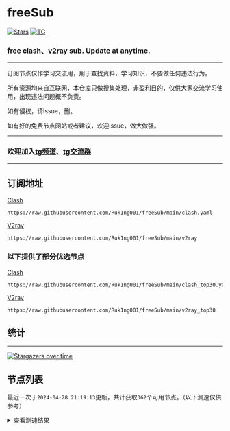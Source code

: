 # freeSub
[![Stars](https://img.shields.io/github/stars/Ruk1ng001/freeSub)](https://github.com/Ruk1ng001/freeSub/stargazers)
[![TG](https://img.shields.io/badge/Telegram-gray?logo=Telegram)](https://t.me/Ruk1ng001)
### free clash、v2ray sub. Update at anytime.

---

订阅节点仅作学习交流用，用于查找资料，学习知识，不要做任何违法行为。

所有资源均来自互联网，本仓库只做搜集处理，非盈利目的，仅供大家交流学习使用，出现违法问题概不负责。

如有侵权，请Issue，删。

如有好的免费节点网站或者建议，欢迎Issue，做大做强。

---

### 欢迎加入[tg频道](https://t.me/Ruk1ng001)、[tg交流群](https://t.me/+-e-b04EE5Cw2NmU1)

---

## 订阅地址
[Clash](https://raw.githubusercontent.com/Ruk1ng001/freeSub/main/clash.yaml)
```
https://raw.githubusercontent.com/Ruk1ng001/freeSub/main/clash.yaml
```
[V2ray](https://raw.githubusercontent.com/Ruk1ng001/freeSub/main/v2ray)
```
https://raw.githubusercontent.com/Ruk1ng001/freeSub/main/v2ray
```
### 以下提供了部分优选节点

[Clash](https://raw.githubusercontent.com/Ruk1ng001/freeSub/main/clash_top30.yaml)
```
https://raw.githubusercontent.com/Ruk1ng001/freeSub/main/clash_top30.yaml
```
[V2ray](https://raw.githubusercontent.com/Ruk1ng001/freeSub/main/v2ray_top30)
```
https://raw.githubusercontent.com/Ruk1ng001/freeSub/main/v2ray_top30
```

## 统计

---

[![Stargazers over time](https://starchart.cc/Ruk1ng001/freeSub.svg)](https://starchart.cc/Ruk1ng001/freeSub)

## 节点列表

最近一次于`2024-04-28 21:19:13`更新，共计获取`362`个可用节点。（以下测速仅供参考）

<details> <summary>查看测速结果</summary>

| 序号 | 节点 | 带宽 | 延迟 |
|:--:|:--:|:--:|:--:|
 | 1 | github.com/Ruk1ng001_1327252134 | 1.58MB/s | 457.00ms |
 | 2 | github.com/Ruk1ng001_24109246 | 1.52MB/s | 518.00ms |
 | 3 | github.com/Ruk1ng001_1377696017 | 1.51MB/s | 495.00ms |
 | 4 | github.com/Ruk1ng001_1742616278 | 1.42MB/s | 475.00ms |
 | 5 | github.com/Ruk1ng001_-318675314 | 1.41MB/s | 491.00ms |
 | 6 | github.com/Ruk1ng001_1178116026 | 1.40MB/s | 546.00ms |
 | 7 | github.com/Ruk1ng001_-1925795376 | 1.40MB/s | 514.00ms |
 | 8 | github.com/Ruk1ng001_-824913966 | 1.39MB/s | 504.00ms |
 | 9 | github.com/Ruk1ng001_856261957 | 1.37MB/s | 541.00ms |
 | 10 | github.com/Ruk1ng001_-2108125779 | 1.36MB/s | 513.00ms |
 | 11 | github.com/Ruk1ng001_1949327807 | 1.35MB/s | 504.00ms |
 | 12 | github.com/Ruk1ng001_116797288 | 1.33MB/s | 573.00ms |
 | 13 | github.com/Ruk1ng001_-998442850 | 1.32MB/s | 575.00ms |
 | 14 | github.com/Ruk1ng001_138898346 | 1.30MB/s | 590.00ms |
 | 15 | github.com/Ruk1ng001_1473183310 | 1.29MB/s | 594.00ms |
 | 16 | github.com/Ruk1ng001_1788757087 | 1.29MB/s | 470.00ms |
 | 17 | github.com/Ruk1ng001_-2118448033 | 1.28MB/s | 492.00ms |
 | 18 | github.com/Ruk1ng001_-72686330 | 1.28MB/s | 498.00ms |
 | 19 | github.com/Ruk1ng001_-1216960561 | 1.26MB/s | 548.00ms |
 | 20 | github.com/Ruk1ng001_735593585 | 1.23MB/s | 489.00ms |
 | 21 | github.com/Ruk1ng001_-1309194857 | 1.21MB/s | 508.00ms |
 | 22 | github.com/Ruk1ng001_-1761379707 | 1.19MB/s | 494.00ms |
 | 23 | github.com/Ruk1ng001_2096896623 | 1.19MB/s | 591.00ms |
 | 24 | github.com/Ruk1ng001_1453958981 | 1.16MB/s | 618.00ms |
 | 25 | github.com/Ruk1ng001_1119602192 | 1.16MB/s | 633.00ms |
 | 26 | github.com/Ruk1ng001_-1292845614 | 1.15MB/s | 599.00ms |
 | 27 | github.com/Ruk1ng001_-42671774 | 1.14MB/s | 671.00ms |
 | 28 | github.com/Ruk1ng001_1048613264 | 1.14MB/s | 659.00ms |
 | 29 | github.com/Ruk1ng001_-137273088 | 1.13MB/s | 715.00ms |
 | 30 | github.com/Ruk1ng001_-1135230246 | 1.12MB/s | 634.00ms |
 | 31 | github.com/Ruk1ng001_1410094828 | 1.12MB/s | 558.00ms |
 | 32 | github.com/Ruk1ng001_1633485633 | 1.12MB/s | 718.00ms |
 | 33 | github.com/Ruk1ng001_1792664036 | 1.11MB/s | 564.00ms |
 | 34 | github.com/Ruk1ng001_-2124455810 | 1.11MB/s | 755.00ms |
 | 35 | github.com/Ruk1ng001_-734587954 | 1.10MB/s | 442.00ms |
 | 36 | github.com/Ruk1ng001_-144968520 | 1.08MB/s | 649.00ms |
 | 37 | github.com/Ruk1ng001_-902940080 | 1.06MB/s | 551.00ms |
 | 38 | github.com/Ruk1ng001_-1071779737 | 1.06MB/s | 618.00ms |
 | 39 | github.com/Ruk1ng001_71355846 | 1.05MB/s | 719.00ms |
 | 40 | github.com/Ruk1ng001_-831811824 | 1.05MB/s | 666.00ms |
 | 41 | github.com/Ruk1ng001_-1022986302 | 1.05MB/s | 550.00ms |
 | 42 | github.com/Ruk1ng001_-2039152895 | 1.04MB/s | 371.00ms |
 | 43 | github.com/Ruk1ng001_701807654 | 1.04MB/s | 619.00ms |
 | 44 | github.com/Ruk1ng001_109084235 | 1.04MB/s | 734.00ms |
 | 45 | github.com/Ruk1ng001_-993462027 | 1.03MB/s | 762.00ms |
 | 46 | github.com/Ruk1ng001_229826594 | 1.03MB/s | 641.00ms |
 | 47 | github.com/Ruk1ng001_-27306152 | 1.03MB/s | 542.00ms |
 | 48 | github.com/Ruk1ng001_-523261512 | 1.03MB/s | 636.00ms |
 | 49 | github.com/Ruk1ng001_396148077 | 1.02MB/s | 590.00ms |
 | 50 | github.com/Ruk1ng001_924727498 | 1.01MB/s | 752.00ms |
 | 51 | github.com/Ruk1ng001_626559234 | 1.01MB/s | 517.00ms |
 | 52 | github.com/Ruk1ng001_-1265510744 | 1.00MB/s | 691.00ms |
 | 53 | github.com/Ruk1ng001_1105575492 | 1019.78KB/s | 590.00ms |
 | 54 | github.com/Ruk1ng001_-572057280 | 1018.40KB/s | 666.00ms |
 | 55 | github.com/Ruk1ng001_-1435044134 | 1004.97KB/s | 670.00ms |
 | 56 | github.com/Ruk1ng001_-1873811878 | 999.86KB/s | 537.00ms |
 | 57 | github.com/Ruk1ng001_1072752017 | 997.06KB/s | 825.00ms |
 | 58 | github.com/Ruk1ng001_586264968 | 993.34KB/s | 606.00ms |
 | 59 | github.com/Ruk1ng001_107634401 | 985.12KB/s | 803.00ms |
 | 60 | github.com/Ruk1ng001_26734058 | 980.69KB/s | 700.00ms |
 | 61 | github.com/Ruk1ng001_1821805418 | 977.64KB/s | 659.00ms |
 | 62 | github.com/Ruk1ng001_-1188563372 | 957.71KB/s | 750.00ms |
 | 63 | github.com/Ruk1ng001_369635224 | 951.78KB/s | 734.00ms |
 | 64 | github.com/Ruk1ng001_-1392060987 | 950.82KB/s | 834.00ms |
 | 65 | github.com/Ruk1ng001_-1677937377 | 942.25KB/s | 639.00ms |
 | 66 | github.com/Ruk1ng001_1259146146 | 938.02KB/s | 792.00ms |
 | 67 | github.com/Ruk1ng001_-251280744 | 935.54KB/s | 536.00ms |
 | 68 | github.com/Ruk1ng001_-787386475 | 927.70KB/s | 666.00ms |
 | 69 | github.com/Ruk1ng001_-1877140180 | 920.46KB/s | 663.00ms |
 | 70 | github.com/Ruk1ng001_917828689 | 919.57KB/s | 485.00ms |
 | 71 | github.com/Ruk1ng001_1218052394 | 907.91KB/s | 872.00ms |
 | 72 | github.com/Ruk1ng001_-1131139507 | 888.58KB/s | 935.00ms |
 | 73 | github.com/Ruk1ng001_-501089308 | 883.54KB/s | 715.00ms |
 | 74 | github.com/Ruk1ng001_-528439388 | 876.88KB/s | 729.00ms |
 | 75 | github.com/Ruk1ng001_-1109479273 | 876.56KB/s | 657.00ms |
 | 76 | github.com/Ruk1ng001_2047944952 | 866.17KB/s | 729.00ms |
 | 77 | github.com/Ruk1ng001_282434535 | 859.88KB/s | 964.00ms |
 | 78 | github.com/Ruk1ng001_-690783452 | 850.59KB/s | 769.00ms |
 | 79 | github.com/Ruk1ng001_-615647159 | 848.20KB/s | 892.00ms |
 | 80 | github.com/Ruk1ng001_522134448 | 843.84KB/s | 743.00ms |
 | 81 | github.com/Ruk1ng001_-643872437 | 834.95KB/s | 849.00ms |
 | 82 | github.com/Ruk1ng001_-904393092 | 828.85KB/s | 754.00ms |
 | 83 | github.com/Ruk1ng001_787301441 | 828.60KB/s | 508.00ms |
 | 84 | github.com/Ruk1ng001_-1591868988 | 817.44KB/s | 656.00ms |
 | 85 | github.com/Ruk1ng001_-471467992 | 811.07KB/s | 937.00ms |
 | 86 | github.com/Ruk1ng001_217917541 | 798.79KB/s | 760.00ms |
 | 87 | github.com/Ruk1ng001_816734664 | 791.80KB/s | 560.00ms |
 | 88 | github.com/Ruk1ng001_1182001113 | 785.36KB/s | 756.00ms |
 | 89 | github.com/Ruk1ng001_-2137157306 | 783.24KB/s | 815.00ms |
 | 90 | github.com/Ruk1ng001_1643654514 | 748.68KB/s | 830.00ms |
 | 91 | github.com/Ruk1ng001_-512044762 | 742.27KB/s | 754.00ms |
 | 92 | github.com/Ruk1ng001_63054956 | 741.04KB/s | 773.00ms |
 | 93 | github.com/Ruk1ng001_1862501501 | 738.08KB/s | 775.00ms |
 | 94 | github.com/Ruk1ng001_944487472 | 734.62KB/s | 762.00ms |
 | 95 | github.com/Ruk1ng001_-531640239 | 734.20KB/s | 562.00ms |
 | 96 | github.com/Ruk1ng001_1727756446 | 728.33KB/s | 804.00ms |
 | 97 | github.com/Ruk1ng001_-1636878182 | 725.06KB/s | 1025.00ms |
 | 98 | github.com/Ruk1ng001_-358435009 | 723.45KB/s | 794.00ms |
 | 99 | github.com/Ruk1ng001_552269841 | 716.68KB/s | 763.00ms |
 | 100 | github.com/Ruk1ng001_1902851216 | 715.77KB/s | 778.00ms |
 | 101 | github.com/Ruk1ng001_-847465108 | 712.39KB/s | 800.00ms |
 | 102 | github.com/Ruk1ng001_-1673547846 | 702.59KB/s | 504.00ms |
 | 103 | github.com/Ruk1ng001_-53444725 | 698.56KB/s | 829.00ms |
 | 104 | github.com/Ruk1ng001_815517840 | 696.66KB/s | 812.00ms |
 | 105 | github.com/Ruk1ng001_-613298081 | 694.70KB/s | 655.00ms |
 | 106 | github.com/Ruk1ng001_1358297558 | 686.55KB/s | 958.00ms |
 | 107 | github.com/Ruk1ng001_739113106 | 666.87KB/s | 890.00ms |
 | 108 | github.com/Ruk1ng001_-472129173 | 666.09KB/s | 940.00ms |
 | 109 | github.com/Ruk1ng001_310421770 | 650.79KB/s | 626.00ms |
 | 110 | github.com/Ruk1ng001_-127118485 | 648.60KB/s | 881.00ms |
 | 111 | github.com/Ruk1ng001_1431233143 | 644.71KB/s | 998.00ms |
 | 112 | github.com/Ruk1ng001_-403127895 | 642.71KB/s | 770.00ms |
 | 113 | github.com/Ruk1ng001_1269368713 | 638.66KB/s | 987.00ms |
 | 114 | github.com/Ruk1ng001_-457502287 | 637.63KB/s | 898.00ms |
 | 115 | github.com/Ruk1ng001_-715363610 | 633.45KB/s | 642.00ms |
 | 116 | github.com/Ruk1ng001_-942639910 | 625.49KB/s | 1021.00ms |
 | 117 | github.com/Ruk1ng001_372660787 | 621.86KB/s | 904.00ms |
 | 118 | github.com/Ruk1ng001_-202675316 | 619.37KB/s | 1055.00ms |
 | 119 | github.com/Ruk1ng001_-1888079927 | 604.09KB/s | 957.00ms |
 | 120 | github.com/Ruk1ng001_612511943 | 604.02KB/s | 939.00ms |
 | 121 | github.com/Ruk1ng001_-1608421029 | 600.40KB/s | 1195.00ms |
 | 122 | github.com/Ruk1ng001_731633589 | 598.23KB/s | 967.00ms |
 | 123 | github.com/Ruk1ng001_1022444611 | 591.68KB/s | 1139.00ms |
 | 124 | github.com/Ruk1ng001_-446671684 | 585.48KB/s | 1074.00ms |
 | 125 | github.com/Ruk1ng001_-744266098 | 583.93KB/s | 820.00ms |
 | 126 | github.com/Ruk1ng001_-1942056013 | 576.07KB/s | 1055.00ms |
 | 127 | github.com/Ruk1ng001_674857386 | 574.56KB/s | 1074.00ms |
 | 128 | github.com/Ruk1ng001_-860805705 | 570.75KB/s | 1073.00ms |
 | 129 | github.com/Ruk1ng001_-1431907747 | 570.66KB/s | 1234.00ms |
 | 130 | github.com/Ruk1ng001_-641488540 | 560.88KB/s | 1286.00ms |
 | 131 | github.com/Ruk1ng001_889024342 | 560.47KB/s | 994.00ms |
 | 132 | github.com/Ruk1ng001_-1578979858 | 558.50KB/s | 921.00ms |
 | 133 | github.com/Ruk1ng001_-1809809986 | 552.52KB/s | 826.00ms |
 | 134 | github.com/Ruk1ng001_-658294386 | 549.51KB/s | 1398.00ms |
 | 135 | github.com/Ruk1ng001_754856512 | 546.30KB/s | 900.00ms |
 | 136 | github.com/Ruk1ng001_-1722344297 | 545.93KB/s | 1197.00ms |
 | 137 | github.com/Ruk1ng001_1469975981 | 537.60KB/s | 1297.00ms |
 | 138 | github.com/Ruk1ng001_-673407756 | 534.99KB/s | 603.00ms |
 | 139 | github.com/Ruk1ng001_-1676334738 | 532.71KB/s | 773.00ms |
 | 140 | github.com/Ruk1ng001_630106339 | 527.20KB/s | 480.00ms |
 | 141 | github.com/Ruk1ng001_1497648394 | 520.92KB/s | 1261.00ms |
 | 142 | github.com/Ruk1ng001_-1008720777 | 518.25KB/s | 232.00ms |
 | 143 | github.com/Ruk1ng001_-1802229259 | 510.11KB/s | 1279.00ms |
 | 144 | github.com/Ruk1ng001_1266108979 | 504.68KB/s | 1212.00ms |
 | 145 | github.com/Ruk1ng001_1734840782 | 501.20KB/s | 1069.00ms |
 | 146 | github.com/Ruk1ng001_-1405720368 | 495.00KB/s | 1518.00ms |
 | 147 | github.com/Ruk1ng001_-671587971 | 494.50KB/s | 1126.00ms |
 | 148 | github.com/Ruk1ng001_-1903884786 | 492.38KB/s | 1139.00ms |
 | 149 | github.com/Ruk1ng001_1336643521 | 479.12KB/s | 1262.00ms |
 | 150 | github.com/Ruk1ng001_-899982482 | 475.27KB/s | 1282.00ms |
 | 151 | github.com/Ruk1ng001_-824221521 | 471.63KB/s | 1059.00ms |
 | 152 | github.com/Ruk1ng001_-2004989167 | 469.73KB/s | 1295.00ms |
 | 153 | github.com/Ruk1ng001_-576641600 | 469.07KB/s | 1199.00ms |
 | 154 | github.com/Ruk1ng001_944480566 | 467.95KB/s | 1299.00ms |
 | 155 | github.com/Ruk1ng001_-674761270 | 467.33KB/s | 1394.00ms |
 | 156 | github.com/Ruk1ng001_-1031314021 | 460.99KB/s | 1084.00ms |
 | 157 | github.com/Ruk1ng001_884003161 | 454.57KB/s | 1383.00ms |
 | 158 | github.com/Ruk1ng001_-920370652 | 449.22KB/s | 1074.00ms |
 | 159 | github.com/Ruk1ng001_1559447679 | 445.31KB/s | 806.00ms |
 | 160 | github.com/Ruk1ng001_-126318460 | 442.71KB/s | 1333.00ms |
 | 161 | github.com/Ruk1ng001_776937609 | 431.08KB/s | 1493.00ms |
 | 162 | github.com/Ruk1ng001_1042404336 | 427.08KB/s | 571.00ms |
 | 163 | github.com/Ruk1ng001_1574770131 | 426.94KB/s | 1463.00ms |
 | 164 | github.com/Ruk1ng001_1853278776 | 422.91KB/s | 1172.00ms |
 | 165 | github.com/Ruk1ng001_-341986395 | 421.80KB/s | 1643.00ms |
 | 166 | github.com/Ruk1ng001_621818327 | 418.28KB/s | 1443.00ms |
 | 167 | github.com/Ruk1ng001_-1669753508 | 412.20KB/s | 1525.00ms |
 | 168 | github.com/Ruk1ng001_1303578646 | 410.82KB/s | 1659.00ms |
 | 169 | github.com/Ruk1ng001_-1974757919 | 404.65KB/s | 1427.00ms |
 | 170 | github.com/Ruk1ng001_1703369050 | 402.51KB/s | 1681.00ms |
 | 171 | github.com/Ruk1ng001_2013146544 | 396.47KB/s | 833.00ms |
 | 172 | github.com/Ruk1ng001_93640782 | 395.94KB/s | 1076.00ms |
 | 173 | github.com/Ruk1ng001_34491053 | 394.67KB/s | 872.00ms |
 | 174 | github.com/Ruk1ng001_-505067315 | 394.24KB/s | 1776.00ms |
 | 175 | github.com/Ruk1ng001_-2111400647 | 393.33KB/s | 1451.00ms |
 | 176 | github.com/Ruk1ng001_1108544810 | 391.39KB/s | 837.00ms |
 | 177 | github.com/Ruk1ng001_1743485320 | 391.22KB/s | 861.00ms |
 | 178 | github.com/Ruk1ng001_636729073 | 390.22KB/s | 442.00ms |
 | 179 | github.com/Ruk1ng001_-1186889163 | 388.18KB/s | 1596.00ms |
 | 180 | github.com/Ruk1ng001_-2577071 | 382.65KB/s | 1253.00ms |
 | 181 | github.com/Ruk1ng001_796916901 | 380.59KB/s | 820.00ms |
 | 182 | github.com/Ruk1ng001_-651072117 | 379.65KB/s | 862.00ms |
 | 183 | github.com/Ruk1ng001_402196054 | 379.38KB/s | 882.00ms |
 | 184 | github.com/Ruk1ng001_869834999 | 377.28KB/s | 1680.00ms |
 | 185 | github.com/Ruk1ng001_64971864 | 376.75KB/s | 1042.00ms |
 | 186 | github.com/Ruk1ng001_-272501383 | 374.22KB/s | 2259.00ms |
 | 187 | github.com/Ruk1ng001_1725572191 | 373.98KB/s | 1616.00ms |
 | 188 | github.com/Ruk1ng001_357524401 | 368.53KB/s | 1156.00ms |
 | 189 | github.com/Ruk1ng001_983711980 | 366.70KB/s | 1216.00ms |
 | 190 | github.com/Ruk1ng001_1964030541 | 365.01KB/s | 1291.00ms |
 | 191 | github.com/Ruk1ng001_-514420687 | 364.76KB/s | 1455.00ms |
 | 192 | github.com/Ruk1ng001_-1363127756 | 363.28KB/s | 1434.00ms |
 | 193 | github.com/Ruk1ng001_1638139457 | 354.06KB/s | 1656.00ms |
 | 194 | github.com/Ruk1ng001_807876963 | 351.78KB/s | 1713.00ms |
 | 195 | github.com/Ruk1ng001_202667941 | 351.40KB/s | 1672.00ms |
 | 196 | github.com/Ruk1ng001_-1457749605 | 349.29KB/s | 1731.00ms |
 | 197 | github.com/Ruk1ng001_-2038148295 | 349.15KB/s | 1812.00ms |
 | 198 | github.com/Ruk1ng001_-1594070862 | 338.41KB/s | 1421.00ms |
 | 199 | github.com/Ruk1ng001_-1766112246 | 336.65KB/s | 1074.00ms |
 | 200 | github.com/Ruk1ng001_-1927339352 | 331.62KB/s | 1832.00ms |
 | 201 | github.com/Ruk1ng001_1708283347 | 326.11KB/s | 1828.00ms |
 | 202 | github.com/Ruk1ng001_1957443759 | 325.78KB/s | 1987.00ms |
 | 203 | github.com/Ruk1ng001_336141647 | 324.96KB/s | 1609.00ms |
 | 204 | github.com/Ruk1ng001_913949734 | 323.84KB/s | 1478.00ms |
 | 205 | github.com/Ruk1ng001_390994783 | 322.76KB/s | 1783.00ms |
 | 206 | github.com/Ruk1ng001_-1071777199 | 320.84KB/s | 1778.00ms |
 | 207 | github.com/Ruk1ng001_-1959873306 | 320.72KB/s | 1374.00ms |
 | 208 | github.com/Ruk1ng001_1703562352 | 315.82KB/s | 541.00ms |
 | 209 | github.com/Ruk1ng001_1092813103 | 315.33KB/s | 1602.00ms |
 | 210 | github.com/Ruk1ng001_1129676897 | 314.41KB/s | 794.00ms |
 | 211 | github.com/Ruk1ng001_885165913 | 310.18KB/s | 1969.00ms |
 | 212 | github.com/Ruk1ng001_-352530556 | 308.70KB/s | 1696.00ms |
 | 213 | github.com/Ruk1ng001_1812061750 | 308.62KB/s | 1847.00ms |
 | 214 | github.com/Ruk1ng001_-695604435 | 307.98KB/s | 1088.00ms |
 | 215 | github.com/Ruk1ng001_-1068631453 | 303.85KB/s | 1695.00ms |
 | 216 | github.com/Ruk1ng001_39863998 | 302.52KB/s | 1690.00ms |
 | 217 | github.com/Ruk1ng001_-739872393 | 300.56KB/s | 1540.00ms |
 | 218 | github.com/Ruk1ng001_690558285 | 300.27KB/s | 1873.00ms |
 | 219 | github.com/Ruk1ng001_-1920025514 | 299.73KB/s | 1939.00ms |
 | 220 | github.com/Ruk1ng001_-487255443 | 298.60KB/s | 1102.00ms |
 | 221 | github.com/Ruk1ng001_1037909234 | 298.43KB/s | 520.00ms |
 | 222 | github.com/Ruk1ng001_-32778632 | 297.79KB/s | 928.00ms |
 | 223 | github.com/Ruk1ng001_-1076403695 | 297.72KB/s | 1075.00ms |
 | 224 | github.com/Ruk1ng001_1127214938 | 296.53KB/s | 1783.00ms |
 | 225 | github.com/Ruk1ng001_-761125844 | 292.61KB/s | 1284.00ms |
 | 226 | github.com/Ruk1ng001_1688068641 | 292.54KB/s | 1638.00ms |
 | 227 | github.com/Ruk1ng001_1134698556 | 292.53KB/s | 1633.00ms |
 | 228 | github.com/Ruk1ng001_1989420087 | 289.31KB/s | 1167.00ms |
 | 229 | github.com/Ruk1ng001_725760519 | 286.71KB/s | 1796.00ms |
 | 230 | github.com/Ruk1ng001_1844458633 | 285.84KB/s | 1784.00ms |
 | 231 | github.com/Ruk1ng001_1363229742 | 282.76KB/s | 1382.00ms |
 | 232 | github.com/Ruk1ng001_2097715338 | 282.24KB/s | 1686.00ms |
 | 233 | github.com/Ruk1ng001_1132634313 | 277.39KB/s | 1175.00ms |
 | 234 | github.com/Ruk1ng001_-1339437871 | 275.81KB/s | 1371.00ms |
 | 235 | github.com/Ruk1ng001_-618823350 | 273.75KB/s | 1412.00ms |
 | 236 | github.com/Ruk1ng001_1886975613 | 271.00KB/s | 804.00ms |
 | 237 | github.com/Ruk1ng001_-123369592 | 270.81KB/s | 1360.00ms |
 | 238 | github.com/Ruk1ng001_1065130515 | 270.25KB/s | 1001.00ms |
 | 239 | github.com/Ruk1ng001_1581161968 | 269.96KB/s | 1351.00ms |
 | 240 | github.com/Ruk1ng001_1484914018 | 266.15KB/s | 1993.00ms |
 | 241 | github.com/Ruk1ng001_681082103 | 265.21KB/s | 1920.00ms |
 | 242 | github.com/Ruk1ng001_214573041 | 259.99KB/s | 1485.00ms |
 | 243 | github.com/Ruk1ng001_1567427007 | 255.77KB/s | 1319.00ms |
 | 244 | github.com/Ruk1ng001_-228639347 | 255.63KB/s | 744.00ms |
 | 245 | github.com/Ruk1ng001_385886818 | 255.58KB/s | 779.00ms |
 | 246 | github.com/Ruk1ng001_2059840087 | 255.56KB/s | 948.00ms |
 | 247 | github.com/Ruk1ng001_-1744007873 | 255.04KB/s | 1385.00ms |
 | 248 | github.com/Ruk1ng001_-630648948 | 250.24KB/s | 1567.00ms |
 | 249 | github.com/Ruk1ng001_1883224783 | 248.89KB/s | 1047.00ms |
 | 250 | github.com/Ruk1ng001_-435032952 | 248.09KB/s | 1594.00ms |
 | 251 | github.com/Ruk1ng001_960547403 | 245.37KB/s | 2154.00ms |
 | 252 | github.com/Ruk1ng001_-1629914936 | 244.08KB/s | 1711.00ms |
 | 253 | github.com/Ruk1ng001_832263432 | 239.79KB/s | 1271.00ms |
 | 254 | github.com/Ruk1ng001_1475778922 | 239.25KB/s | 1979.00ms |
 | 255 | github.com/Ruk1ng001_-132940600 | 236.92KB/s | 1511.00ms |
 | 256 | github.com/Ruk1ng001_-1457977974 | 234.88KB/s | 941.00ms |
 | 257 | github.com/Ruk1ng001_508658237 | 234.45KB/s | 1877.00ms |
 | 258 | github.com/Ruk1ng001_-1039305949 | 231.62KB/s | 1771.00ms |
 | 259 | github.com/Ruk1ng001_1360201207 | 229.33KB/s | 1507.00ms |
 | 260 | github.com/Ruk1ng001_560523365 | 227.87KB/s | 1649.00ms |
 | 261 | github.com/Ruk1ng001_871413258 | 227.66KB/s | 1440.00ms |
 | 262 | github.com/Ruk1ng001_-1565290634 | 224.43KB/s | 1532.00ms |
 | 263 | github.com/Ruk1ng001_1335312824 | 220.39KB/s | 2085.00ms |
 | 264 | github.com/Ruk1ng001_1506213619 | 219.82KB/s | 1369.00ms |
 | 265 | github.com/Ruk1ng001_1899252226 | 215.52KB/s | 1302.00ms |
 | 266 | github.com/Ruk1ng001_-1787992163 | 213.20KB/s | 579.00ms |
 | 267 | github.com/Ruk1ng001_2092310608 | 213.18KB/s | 650.00ms |
 | 268 | github.com/Ruk1ng001_1435278059 | 213.09KB/s | 1612.00ms |
 | 269 | github.com/Ruk1ng001_-1886715007 | 212.94KB/s | 938.00ms |
 | 270 | github.com/Ruk1ng001_755575273 | 212.56KB/s | 1045.00ms |
 | 271 | github.com/Ruk1ng001_1358470918 | 212.52KB/s | 623.00ms |
 | 272 | github.com/Ruk1ng001_-1608408967 | 212.04KB/s | 1225.00ms |
 | 273 | github.com/Ruk1ng001_547828229 | 212.01KB/s | 520.00ms |
 | 274 | github.com/Ruk1ng001_1989590524 | 206.67KB/s | 1445.00ms |
 | 275 | github.com/Ruk1ng001_-780090294 | 205.22KB/s | 1446.00ms |
 | 276 | github.com/Ruk1ng001_2039451658 | 204.25KB/s | 1947.00ms |
 | 277 | github.com/Ruk1ng001_-1271334340 | 204.05KB/s | 1934.00ms |
 | 278 | github.com/Ruk1ng001_1361389903 | 203.48KB/s | 1403.00ms |
 | 279 | github.com/Ruk1ng001_-42197763 | 203.29KB/s | 2054.00ms |
 | 280 | github.com/Ruk1ng001_-1141311647 | 202.15KB/s | 1476.00ms |
 | 281 | github.com/Ruk1ng001_-1452309588 | 200.91KB/s | 1615.00ms |
 | 282 | github.com/Ruk1ng001_-2058901678 | 200.32KB/s | 1408.00ms |
 | 283 | github.com/Ruk1ng001_1151839670 | 199.71KB/s | 1127.00ms |
 | 284 | github.com/Ruk1ng001_160479209 | 192.62KB/s | 1704.00ms |
 | 285 | github.com/Ruk1ng001_-771505478 | 188.60KB/s | 1364.00ms |
 | 286 | github.com/Ruk1ng001_-1499399495 | 182.35KB/s | 603.00ms |
 | 287 | github.com/Ruk1ng001_-2122501714 | 178.31KB/s | 1711.00ms |
 | 288 | github.com/Ruk1ng001_-1175214600 | 177.51KB/s | 2049.00ms |
 | 289 | github.com/Ruk1ng001_-276742880 | 175.19KB/s | 1456.00ms |
 | 290 | github.com/Ruk1ng001_-1640799918 | 170.42KB/s | 557.00ms |
 | 291 | github.com/Ruk1ng001_737807984 | 170.38KB/s | 499.00ms |
 | 292 | github.com/Ruk1ng001_-404542525 | 170.12KB/s | 500.00ms |
 | 293 | github.com/Ruk1ng001_-1666634810 | 169.39KB/s | 1754.00ms |
 | 294 | github.com/Ruk1ng001_-779622335 | 169.20KB/s | 2017.00ms |
 | 295 | github.com/Ruk1ng001_-1008548519 | 167.94KB/s | 1164.00ms |
 | 296 | github.com/Ruk1ng001_100610302 | 166.51KB/s | 1639.00ms |
 | 297 | github.com/Ruk1ng001_108650940 | 166.50KB/s | 1356.00ms |
 | 298 | github.com/Ruk1ng001_1649903245 | 161.41KB/s | 1206.00ms |
 | 299 | github.com/Ruk1ng001_1968229234 | 160.30KB/s | 1209.00ms |
 | 300 | github.com/Ruk1ng001_1855943804 | 160.16KB/s | 1060.00ms |
 | 301 | github.com/Ruk1ng001_2128734406 | 160.05KB/s | 1159.00ms |
 | 302 | github.com/Ruk1ng001_-430273515 | 157.93KB/s | 1626.00ms |
 | 303 | github.com/Ruk1ng001_2123774955 | 152.88KB/s | 889.00ms |
 | 304 | github.com/Ruk1ng001_279744178 | 152.57KB/s | 1163.00ms |
 | 305 | github.com/Ruk1ng001_-1992285691 | 151.33KB/s | 830.00ms |
 | 306 | github.com/Ruk1ng001_1922561286 | 146.76KB/s | 1025.00ms |
 | 307 | github.com/Ruk1ng001_-2051425497 | 142.23KB/s | 1670.00ms |
 | 308 | github.com/Ruk1ng001_1356209761 | 141.46KB/s | 1311.00ms |
 | 309 | github.com/Ruk1ng001_-760070251 | 135.34KB/s | 1697.00ms |
 | 310 | github.com/Ruk1ng001_1791431073 | 135.19KB/s | 1330.00ms |
 | 311 | github.com/Ruk1ng001_-289211706 | 134.88KB/s | 99.00ms |
 | 312 | github.com/Ruk1ng001_447936041 | 134.73KB/s | 1866.00ms |
 | 313 | github.com/Ruk1ng001_1265275815 | 132.45KB/s | 1390.00ms |
 | 314 | github.com/Ruk1ng001_-1441058411 | 130.61KB/s | 1415.00ms |
 | 315 | github.com/Ruk1ng001_-2119509808 | 127.93KB/s | 362.00ms |
 | 316 | github.com/Ruk1ng001_1465067581 | 127.86KB/s | 533.00ms |
 | 317 | github.com/Ruk1ng001_127434645 | 127.81KB/s | 364.00ms |
 | 318 | github.com/Ruk1ng001_-1931935664 | 127.79KB/s | 724.00ms |
 | 319 | github.com/Ruk1ng001_-627576069 | 127.75KB/s | 330.00ms |
 | 320 | github.com/Ruk1ng001_938659011 | 127.71KB/s | 398.00ms |
 | 321 | github.com/Ruk1ng001_734298008 | 127.62KB/s | 467.00ms |
 | 322 | github.com/Ruk1ng001_968593481 | 127.55KB/s | 517.00ms |
 | 323 | github.com/Ruk1ng001_-1772107947 | 124.75KB/s | 105.00ms |
 | 324 | github.com/Ruk1ng001_784113435 | 122.22KB/s | 1776.00ms |
 | 325 | github.com/Ruk1ng001_1388672434 | 117.95KB/s | 769.00ms |
 | 326 | github.com/Ruk1ng001_691210972 | 108.45KB/s | 1420.00ms |
 | 327 | github.com/Ruk1ng001_-969283410 | 108.35KB/s | 1416.00ms |
 | 328 | github.com/Ruk1ng001_-1938655957 | 106.39KB/s | 1737.00ms |
 | 329 | github.com/Ruk1ng001_-2013625870 | 102.69KB/s | 1399.00ms |
 | 330 | github.com/Ruk1ng001_-745706713 | 100.35KB/s | 1738.00ms |
 | 331 | github.com/Ruk1ng001_1516394445 | 98.68KB/s | 952.00ms |
 | 332 | github.com/Ruk1ng001_-523013122 | 98.33KB/s | 143.00ms |
 | 333 | github.com/Ruk1ng001_-704925353 | 93.75KB/s | 2024.00ms |
 | 334 | github.com/Ruk1ng001_1344038030 | 91.81KB/s | 1100.00ms |
 | 335 | github.com/Ruk1ng001_1641409176 | 90.31KB/s | 643.00ms |
 | 336 | github.com/Ruk1ng001_-1770342281 | 85.56KB/s | 716.00ms |
 | 337 | github.com/Ruk1ng001_-723952173 | 85.23KB/s | 256.00ms |
 | 338 | github.com/Ruk1ng001_-417745902 | 85.06KB/s | 287.00ms |
 | 339 | github.com/Ruk1ng001_-2089482807 | 85.05KB/s | 270.00ms |
 | 340 | github.com/Ruk1ng001_212628535 | 85.03KB/s | 312.00ms |
 | 341 | github.com/Ruk1ng001_644727929 | 84.60KB/s | 1127.00ms |
 | 342 | github.com/Ruk1ng001_-1331837002 | 77.21KB/s | 722.00ms |
 | 343 | github.com/Ruk1ng001_769386145 | 76.48KB/s | 1003.00ms |
 | 344 | github.com/Ruk1ng001_-1182257461 | 72.58KB/s | 1115.00ms |
 | 345 | github.com/Ruk1ng001_1616468470 | 71.79KB/s | 413.00ms |
 | 346 | github.com/Ruk1ng001_1121139230 | 61.65KB/s | 2053.00ms |
 | 347 | github.com/Ruk1ng001_-455114334 | 56.81KB/s | 1710.00ms |
 | 348 | github.com/Ruk1ng001_-756824734 | 52.57KB/s | 1144.00ms |
 | 349 |  | N/A | N/A |
 | 350 |  | N/A | N/A |
 | 351 |  | N/A | N/A |
 | 352 |  | N/A | N/A |
 | 353 |  | N/A | N/A |
 | 354 |  | N/A | N/A |
 | 355 |  | N/A | N/A |
 | 356 |  | N/A | N/A |
 | 357 |  | N/A | N/A |
 | 358 |  | N/A | N/A |
 | 359 |  | N/A | N/A |
 | 360 |  | N/A | N/A |
 | 361 |  | N/A | N/A |
 | 362 |  | N/A | N/A |


</details>
